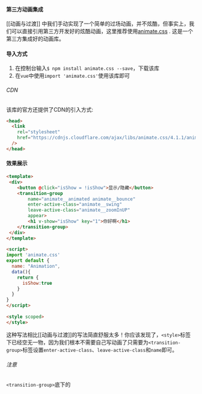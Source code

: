 #### 第三方动画集成
[[动画与过渡]] 中我们手动实现了一个简单的过场动画，并不炫酷，但事实上，我们可以直接引用第三方开发好的炫酷动画，这里推荐使用[animate.css](https://animate.style/) . 这是一个第三方集成好的动画库。

#### 导入方式
1. 在控制台输入`$ npm install animate.css --save`，下载该库
2. 在`vue`中使用`import 'animate.css'`使用该库即可

###### CDN
该库的官方还提供了CDN的引入方式:
```html
<head>
  <link
    rel="stylesheet"
    href="https://cdnjs.cloudflare.com/ajax/libs/animate.css/4.1.1/animate.min.css"
  />
</head>
```

#### 效果展示
```html
<template>  
 <div> 
	<button @click="isShow = !isShow">显示/隐藏</button>  
	<transition-group 
		name="animate__animated animate__bounce"  
	    enter-active-class="animate__swing"  
		leave-active-class="animate__zoomInUP"  
		appear>  
		<h1 v-show="isShow" key="1">你好啊</h1>  
	</transition-group> 
 </div>
</template>  
  
<script>  
import 'animate.css'  
export default {  
  name: "Animation",  
  data(){  
    return {  
      isShow:true  
	}  
  }  
}  
</script>  
  
<style scoped>  
</style>
```

这种写法相比[[动画与过渡]]的写法简直舒服太多！你应该发现了，`<style>`标签下已经空无一物，因为我们根本不需要自己写动画了只需要为`<transition-group>`标签设置`enter-active-class`、`leave-active-class`和`name`即可。

###### 注意
`<transition-group>`底下的